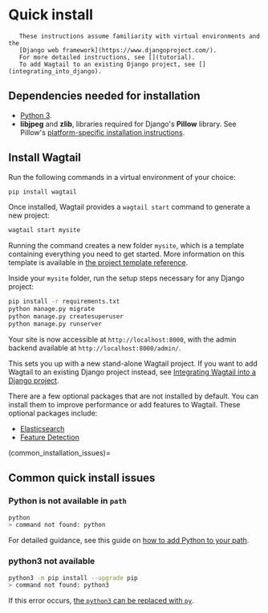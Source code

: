 # Quick install

```{note}
   These instructions assume familiarity with virtual environments and the
   [Django web framework](https://www.djangoproject.com/).
   For more detailed instructions, see [](tutorial).
   To add Wagtail to an existing Django project, see [](integrating_into_django).
```

## Dependencies needed for installation

-   [Python 3](https://www.python.org/downloads/).
-   **libjpeg** and **zlib**, libraries required for Django's **Pillow** library.
    See Pillow's [platform-specific installation instructions](https://pillow.readthedocs.io/en/stable/installation/building-from-source.html#external-libraries).

## Install Wagtail

Run the following commands in a virtual environment of your choice:

```sh
pip install wagtail
```

Once installed, Wagtail provides a `wagtail start` command to generate a new project:

```sh
wagtail start mysite
```

Running the command creates a new folder `mysite`, which is a template containing everything you need to get started.
More information on this template is available in [the project template reference](/reference/project_template).

Inside your `mysite` folder, run the setup steps necessary for any Django project:

```sh
pip install -r requirements.txt
python manage.py migrate
python manage.py createsuperuser
python manage.py runserver
```

Your site is now accessible at `http://localhost:8000`, with the admin backend available at `http://localhost:8000/admin/`.

This sets you up with a new stand-alone Wagtail project.
If you want to add Wagtail to an existing Django project instead, see [Integrating Wagtail into a Django project](/getting_started/integrating_into_django).

There are a few optional packages that are not installed by default. You can install them to improve performance or add features to Wagtail. These optional packages include:

-   [Elasticsearch](wagtailsearch_backends_elasticsearch)
-   [Feature Detection](image_feature_detection)

(common_installation_issues)=

## Common quick install issues

### Python is not available in `path`

```sh
python
> command not found: python
```

For detailed guidance, see this guide on [how to add Python to your path](https://realpython.com/add-python-to-path/).

### python3 not available

```sh
python3 -m pip install --upgrade pip
> command not found: python3
```

If this error occurs, [the `python3` can be replaced with `py`](inv:python#faq-run-program-under-windows).

